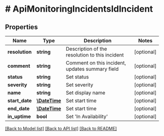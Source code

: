 # # ApiMonitoringIncidentsIdIncident

## Properties

Name | Type | Description | Notes
------------ | ------------- | ------------- | -------------
**resolution** | **string** | Description of the resolution to this incident | [optional]
**comment** | **string** | Comment on this incident, updates summary field | [optional]
**status** | **string** | Set status | [optional]
**severity** | **string** | Set severity | [optional]
**name** | **string** | Set display name | [optional]
**start_date** | [**\DateTime**](\DateTime.md) | Set start time | [optional]
**end_date** | [**\DateTime**](\DateTime.md) | Set start time | [optional]
**in_uptime** | **bool** | Set &#39;In Availability&#39; | [optional]

[[Back to Model list]](../../README.md#models) [[Back to API list]](../../README.md#endpoints) [[Back to README]](../../README.md)
